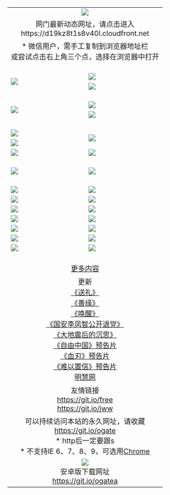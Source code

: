 ﻿<table>
  <tr></tr>
  <tr><td colspan=2 align=center><img src="https://cloud.githubusercontent.com/assets/11880933/13434984/f430fae2-e012-11e5-814f-c2df1e82b247.jpg" /></td></tr>
  <tr><td colspan=2 align=center>网门最新动态网址，请点击进入
<br>https://d19kz8t1s8v40l.cloudfront.net
    </td>
  </tr>
  <tr>
    <td colspan=2 align=center>* 微信用户，需手工复制到浏览器地址栏<br>或尝试点击右上角三个点，选择在浏览器中打开
    <!--br>* IE6打开动态网址须在选项中勾选TLS 1.0--></td>
  </tr>
  <tr height="20">
  <tr>
    <td rowspan=2><a href="https://d19kz8t1s8v40l.cloudfront.net/ogUP.aspx?name=11DKC.mp4&list=11DKC" target="_blank"><img src="https://d19kz8t1s8v40l.cloudfront.net/Up/11DKC1.jpg" /></a></td> 
    <td><div><a href="https://d19kz8t1s8v40l.cloudfront.net/ogUP.aspx?name=LRWS.mp4&list=LRWS" target="_blank"><img src="https://d19kz8t1s8v40l.cloudfront.net/Up/LRWS.jpg" /></a></td>
   </tr>
  <tr>
    <td><a href="https://d19kz8t1s8v40l.cloudfront.net/ogNiceVedio.aspx" target="_blank"><img src="https://d19kz8t1s8v40l.cloudfront.net/Up/11TGKDY.jpg" /></a></td>
  </tr>
  <tr height="20">
  <tr>
    <td rowspan=2><a href="https://d19kz8t1s8v40l.cloudfront.net/ogUP.aspx?name=4EE/DJ.mp4&list=4EEDJ" target="_blank"><img src="https://d19kz8t1s8v40l.cloudfront.net/Up/4EE/DJ140.jpg"/></a></td>
    <td><a href="https://d19kz8t1s8v40l.cloudfront.net/ogUP.aspx?name=4EE/ZG.mp4&list=4EEZG" target="_blank"><img src="https://d19kz8t1s8v40l.cloudfront.net/Up/4EE/ZG0.jpg"/></a></td>
    <!--td><a href="https://d19kz8t1s8v40l.cloudfront.net/ogUP.aspx?name=4EE/QQ.mp4&list=4EEQQ" target="_blank"><img src="https://d19kz8t1s8v40l.cloudfront.net/Up/4EE/QQ0.jpg"/></a></td>
    <td><a href="https://d19kz8t1s8v40l.cloudfront.net/ogUP.aspx?name=4EE/HQ.mp4&list=4EEHQ" target="_blank"><img src="https://d19kz8t1s8v40l.cloudfront.net/Up/4EE/HQ0.jpg"/></a></td-->
  </tr>
  <tr>
    <td><a href="https://d19kz8t1s8v40l.cloudfront.net/onCO.aspx?list=XWPL&mode=m" target="_blank"><img src="https://d19kz8t1s8v40l.cloudfront.net/Up/0WZTT.jpg" /></a></td> 
  </tr>
  <tr height="20">
  <tr>
    <td><a href="https://d19kz8t1s8v40l.cloudfront.net/ogUP.aspx?name=JQR.mp4&count=2" target="_blank"><img src="https://d19kz8t1s8v40l.cloudfront.net/Up/JQR.jpg" /></a></td>   
    <td rowspan=2><a href="https://d19kz8t1s8v40l.cloudfront.net/ogUP.aspx?name=JP.mp4&count=9" target="_blank"><img src="https://d19kz8t1s8v40l.cloudfront.net/Up/JP.jpg" /></td>
  </tr>
  <tr>
    <td><a href="https://d19kz8t1s8v40l.cloudfront.net/ogUP.aspx?name=WH.mp4" target="_blank"><img src="https://d19kz8t1s8v40l.cloudfront.net/Up/WH.jpg" /></a></td>
  </tr>
  <tr>
    <td><a href="https://d19kz8t1s8v40l.cloudfront.net/ogUP.aspx?name=SSZJ.mp4&list=SSZJ" target="_blank"><img src="https://d19kz8t1s8v40l.cloudfront.net/Up/SSZJ.jpg" /></a></td>
    <td><a href="https://d19kz8t1s8v40l.cloudfront.net/ogUP.aspx?name=WLSH.mp4&count=2" target="_blank"><img src="https://d19kz8t1s8v40l.cloudfront.net/Up/WLSH.jpg" /></a</td>
  </tr>
  <tr height="20">
  <tr>
    <td><a href="https://d19kz8t1s8v40l.cloudfront.net/ogUP.aspx?name=ZY.mp4&count=2015|16" target="_blank"><img src="https://d19kz8t1s8v40l.cloudfront.net/Up/ZY.jpg" /></a</td>
    <td><a href="https://d19kz8t1s8v40l.cloudfront.net/ogUP.aspx?name=XTFY.mp4&count=B|2,A|24" target="_blank"><img src="https://d19kz8t1s8v40l.cloudfront.net/Up/XTFY.jpg" /></a></td>
  </tr>
  <tr height="20">
  </tr>
  <!--tr>
    <td><a href="https://d19kz8t1s8v40l.cloudfront.net/ogUP.aspx?name=4EE/GX.mp4&list=4EEGX" target="_blank"><img src="https://d19kz8t1s8v40l.cloudfront.net/Up/4EE/GX0.jpg"/></a></td>
    <td><a href="https://d19kz8t1s8v40l.cloudfront.net/ogUP.aspx?name=4EE/HD.mp4&list=4EEHD" target="_blank"><img src="https://d19kz8t1s8v40l.cloudfront.net/Up/4EE/HD0.jpg"/></a></td>
  </tr>
  <tr>
    <td><a href="https://d19kz8t1s8v40l.cloudfront.net/ogUP.aspx?name=4EE/TX.mp4&list=4EETX" target="_blank"><img src="https://d19kz8t1s8v40l.cloudfront.net/Up/4EE/TX0.jpg"/></a></td>
    <td><a href="https://d19kz8t1s8v40l.cloudfront.net/ogUP.aspx?name=4EE/WZ.mp4&list=4EEWZ" target="_blank"><img src="https://d19kz8t1s8v40l.cloudfront.net/Up/4EE/WZ0.jpg"/></a></td>
  </tr-->
  <tr>
    <td><a href="https://d19kz8t1s8v40l.cloudfront.net/onUP.aspx?name=https://du172fz170yac.cloudfront.net/" target="_blank"><img src="https://d19kz8t1s8v40l.cloudfront.net/Up/0DTW.jpg"/></a></td>
    <td><a href="https://d19kz8t1s8v40l.cloudfront.net/onUP.aspx?name=https://d240ns8up8earz.cloudfront.net/acenter/" target="_blank"><img src="https://d19kz8t1s8v40l.cloudfront.net/Up/0TDW.jpg" /></a></td>
  </tr>
  <tr>
    <td><a href="https://d19kz8t1s8v40l.cloudfront.net/onUP.aspx?name=https://d4508d6vomz2p.cloudfront.net/gb/nsc413.htm" target="_blank"><img src="https://d19kz8t1s8v40l.cloudfront.net/Up/0DJY.jpg" /></a></td>
    <td><a href="https://d19kz8t1s8v40l.cloudfront.net/onUP.aspx?name=https://d4apjbhkuxer1.cloudfront.net/xtr/gb/prog204.html" target="_blank"><img src="https://d19kz8t1s8v40l.cloudfront.net/Up/0XTR.jpg" /></a></td>
  </tr>
  <tr>
    <td><a href="https://d19kz8t1s8v40l.cloudfront.net/onUP.aspx?name=https://d3aj00iefsmfgc.cloudfront.net/" target="_blank"><img src="https://d19kz8t1s8v40l.cloudfront.net/Up/0MHW.jpg" /></a></td>
    <td><a href="https://d19kz8t1s8v40l.cloudfront.net/onUP.aspx?name=https://d20wz7qt14x5d2.cloudfront.net/" target="_blank"><img src="https://d19kz8t1s8v40l.cloudfront.net/Up/0ZJW.jpg" /></a></td>
  </tr>
  <tr>
    <td><a href="https://d19kz8t1s8v40l.cloudfront.net/ogUP.aspx?name=0FG.zip" target="_blank"><img src="https://d19kz8t1s8v40l.cloudfront.net/Up/0FG.jpg" /></a></td>
    <td><a href="https://d19kz8t1s8v40l.cloudfront.net/ogUP.aspx?name=0FGA.apk" target="_blank"><img src="https://d19kz8t1s8v40l.cloudfront.net/Up/0FGA.jpg" /></a></td>
  </tr>
  <tr>
    <td><a href="https://d19kz8t1s8v40l.cloudfront.net/ogUP.aspx?name=0U.zip" target="_blank"><img src="https://d19kz8t1s8v40l.cloudfront.net/Up/0U.jpg" /></a></td>
    <td><a href="https://d19kz8t1s8v40l.cloudfront.net/ogUP.aspx?name=0UA.apk" target="_blank"><img src="https://d19kz8t1s8v40l.cloudfront.net/Up/0UA.jpg" /></a></td>
  </tr>
  <tr>
    <td><a href="https://d19kz8t1s8v40l.cloudfront.net/ogUP.aspx?name=0iPPOTV.zip" target="_blank"><img src="https://d19kz8t1s8v40l.cloudfront.net/Up/0iPPOTV.jpg" /></a></td>
    <td><a href="https://d19kz8t1s8v40l.cloudfront.net/ogUP.aspx?name=0iNTD.apk" target="_blank"><img src="https://d19kz8t1s8v40l.cloudfront.net/Up/0iNTD.jpg" /></a></td>
  </tr>
  <!--tr>
    <td><a href="https://d19kz8t1s8v40l.cloudfront.net/ogNice.aspx" target="_blank"><img src="https://d19kz8t1s8v40l.cloudfront.net/Up/0WCYY.jpg" /></a></td>
    <td><a href="https://d19kz8t1s8v40l.cloudfront.net/onCO.aspx?list=XWPL&mode=m" target="_blank"><img src="https://d19kz8t1s8v40l.cloudfront.net/Up/0WZTT.jpg" /></a></td> 
  </tr-->
  <tr>
    <td><a href="https://d19kz8t1s8v40l.cloudfront.net/ogDY.aspx" target="_blank"><img src="https://d19kz8t1s8v40l.cloudfront.net/Up/0FK.jpg" /></a></td>
    <td><a href="https://d19kz8t1s8v40l.cloudfront.net/ogST.aspx" target="_blank"><img src="https://d19kz8t1s8v40l.cloudfront.net/Up/0ST.jpg" /></a></td> 
  </tr>
  <tr height="20">
  <tr>
    <td colspan=2 align=center><a href="https://d19kz8t1s8v40l.cloudfront.net/ogNice.aspx">更多内容</a>
    </td>
  </tr>
  <tr>
    <td colspan=2 align=center>更新<br>
      <a href="https://d19kz8t1s8v40l.cloudfront.net/ogUP.aspx?name=4ESL.mp4" target="_blank">《送礼》</a><br>
      <a href="https://d19kz8t1s8v40l.cloudfront.net/ogUP.aspx?name=4ESY.mp4" target="_blank">《善缘》</a><br>
      <a href="https://d19kz8t1s8v40l.cloudfront.net/ogUP.aspx?name=4EHX.mp4" target="_blank">《唤醒》</a><br>
      <a href="https://d19kz8t1s8v40l.cloudfront.net/ogUP.aspx?name=4LFZ.mp4" target="_blank">《国安李凤智公开退党》</a><br>
      <a href="https://d19kz8t1s8v40l.cloudfront.net/ogUP.aspx?name=4DDZHDCS.mp4" target="_blank">《大地震后的沉思》</a><br>
      <a href="https://d19kz8t1s8v40l.cloudfront.net/ogUP.aspx?name=11ZYZG0.mp4" target="_blank">《自由中国》预告片</a><br>
      <a href="https://d19kz8t1s8v40l.cloudfront.net/ogUP.aspx?name=11XR.mp4" target="_blank">《血刃》预告片</a><br>
      <a href="https://d19kz8t1s8v40l.cloudfront.net/ogUP.aspx?name=11NYZX.mp4&count=2" target="_blank">《难以置信》预告片</a><br>
      <a href="https://d19kz8t1s8v40l.cloudfront.net/onUP.aspx?name=https://www.minghui.org/" target="_blank">明慧网</a>
    </td>
  </tr>
  <tr>
    <td colspan=2 align=center>友情链接<br>
      <a href="https://git.io/free" target="_blank">https://git.io/free</a><br>
      <a href="https://git.io/jww" target="_blank">https://git.io/jww</a>
    </td>
  </tr>
  <tr>
    <td colspan=2 align=center>可以持续访问本站的永久网址，请收藏<br/><a href="https://git.io/ogate" target="_blank">https://git.io/ogate</a><br/>* http后一定要跟s<br/>* 不支持IE 6、7、8、9，可选用<a href="https://d19kz8t1s8v40l.cloudfront.net/ogUP.aspx?name=0ChromePortable.zip">Chrome</a></td>
  </tr>
  <tr>
    <td colspan=2 align=center><a href="https://d19kz8t1s8v40l.cloudfront.net/ogUP.aspx?name=0oGate.apk" target="_blank"><img src="https://cloud.githubusercontent.com/assets/11880933/13720399/75e143ee-e842-11e5-9f0a-1421f423c80f.jpg" /></a><br>安卓版下载网址<br><a href="https://git.io/ogatea">https://git.io/ogatea</a></td>
  </tr>
  <!--tr>
    <td colspan=2 align=center>可能失效的动态网址
    </td>
  </tr-->
</table>

